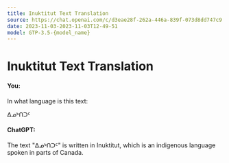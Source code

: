 ```yaml
---
title: Inuktitut Text Translation
source: https://chat.openai.com/c/d3eae28f-262a-446a-839f-073d8dd747c9
date: 2023-11-03-2023-11-03T12-49-51
model: GTP-3.5-{model_name}
---
```


# Inuktitut Text Translation

#### You:
In what language is this text:

ᐃᓄᒃᑎᑐᑦ

#### ChatGPT:
The text "ᐃᓄᒃᑎᑐᑦ" is written in Inuktitut, which is an indigenous language spoken in parts of Canada.
